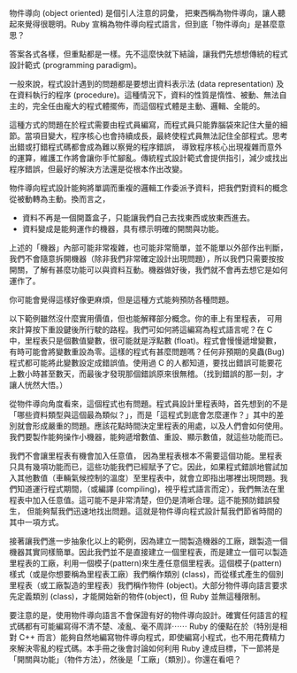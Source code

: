 物件導向 (object oriented) 是個引人注意的詞彙， 把東西稱為物件導向，讓人聽起來覺得很聰明。Ruby 宣稱為物件導向程式語言，但到底「物件導向」是甚麼意思？

答案各式各樣，但重點都是一樣。先不這麼快就下結論，讓我們先想想傳統的程式設計範式 (programming paradigm)。

一般來說，程式設計遇到的問題都是要想出資料表示法 (data representation) 及在資料執行的程序 (procedure)。這種情況下，資料的性質是惰性、被動、無法自主的，完全任由龐大的程式體擺佈，而這個程式體是主動、邏輯、全能的。

這種方式的問題在於程式需要由程式員編寫，而程式員只能靠腦袋來記住大量的細節。當項目變大，程序核心也會持續成長，最終使程式員無法記住全部程式。思考出錯或打錯程式碼都會成為難以察覺的程序錯誤， 導致程序核心出現複雜而意外的運算，維護工作將會讓你手忙腳亂。傳統程式設計範式會提供指引，減少或找出程序錯誤，但最好的解決方法還是從根本作出改變。

物件導向程式設計能夠將單調而重複的邏輯工作委派予資料，把我們對資料的概念從被動轉為主動。換而言之，

* 資料不再是一個開蓋盒子，只能讓我們自己去找東西或放東西進去。
* 資料變成是能夠運作的機器，具有標示明確的開關與功能。

上述的「機器」內部可能非常複雜，也可能非常簡單，並不能單以外部作出判斷，我們不會隨意拆開機器（除非我們非常確定設計出現問題），所以我們只需要按按開關，了解有甚麼功能可以與資料互動。機器做好後，我們就不會再去想它是如何運作了。

你可能會覺得這樣好像更麻煩，但是這種方式能夠預防各種問題。

以下範例雖然沒什麼實用價值，但也能解釋部分概念。你的車上有里程表， 可用來計算按下重設鍵後所行駛的路程。我們可如何將這編寫為程式語言呢？在 C 中，里程表只是個數值變數，很可能就是浮點數 (float)。程式會慢慢遞增變數，有時可能會將變數重設為零。這樣的程式有甚麼問題嗎？任何非預期的臭蟲(Bug)程式都可能將此變數設定成錯誤值。使用過 C 的人都知道，要找出錯誤可能要花上數小時甚至數天，而最後才發現那個錯誤原來很無稽。（找到錯誤的那一刻，才讓人恍然大悟。）

從物件導向角度看來，這個程式也有問題。程式員設計里程表時，首先想到的不是「哪些資料類型與這個最為類似？」，而是「這程式到底會怎麼運作？」其中的差別就會形成嚴重的問題。應該花點時間決定里程表的用處，以及人們會如何使用。我們要製作能夠操作小機器，能夠遞增數值、重設、顯示數值，就這些功能而已。

我們不會讓里程表有機會加入任意值， 因為里程表根本不需要這個功能。里程表只具有幾項功能而已，這些功能我們已經賦予了它。因此，如果程式錯誤地嘗試加入其他數值（車輛氣候控制的溫度）至里程表中，就會立即指出哪裡出現問題。我們知道運行程式期間，（或編譯 (compiling)，視乎程式語言而定），我們無法在里程表中加入任意值。這可能不是非常清楚，但仍是清晰合理。這不能預防錯誤發生， 但能夠幫我們迅速地找出問題。這就是物件導向程式設計幫我們節省時間的其中一項方式。

接著讓我們進一步抽象化以上的範例，因為建立一間製造機器的工廠，跟製造一個機器其實同樣簡單。因此我們並不是直接建立一個里程表，而是建立一個可以製造里程表的工廠，利用一個模子(pattern)來生產任意個里程表。這個模子(pattern)樣式（或是你想要稱為里程表工廠）我們稱作類別 (class)，而從樣式產生的個別里程表（或工廠製造的里程表）我們稱作物件 (object)。大部分物件導向語言要求先定義類別 (class)，才能開始新的物件(object)，但 Ruby 並無這種限制。

要注意的是，使用物件導向語言不會保證有好的物件導向設計。確實任何語言的程式碼都有可能編寫得不清不楚、凌亂、毫不周詳⋯⋯ Ruby 的優點在於（特別是相對 C++ 而言）能夠自然地編寫物件導向程式，即使編寫小程式，也不用花費精力來解決零亂的程式碼。本手冊之後會討論如何利用 Ruby 達成目標，下一節將是「開關與功能」（物件方法），然後是「工廠」（類別）。你還在看吧？